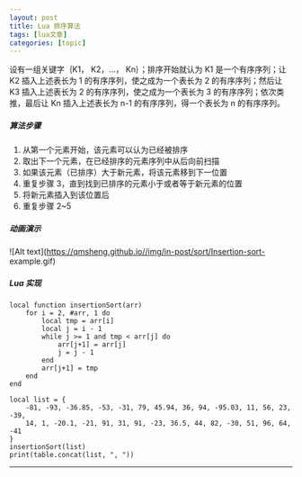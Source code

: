 ```yaml
---
layout: post
title: Lua 排序算法  
tags: [lua文章]
categories: [topic]
---
```

设有一组关键字｛K1， K2，…， Kn｝；排序开始就认为 K1 是一个有序序列；让 K2 插入上述表长为 1 的有序序列，使之成为一个表长为 2
的有序序列；然后让 K3 插入上述表长为 2 的有序序列，使之成为一个表长为 3 的有序序列；依次类推，最后让 Kn 插入上述表长为 n-1
的有序序列，得一个表长为 n 的有序序列。

##### 算法步骤

  1. 从第一个元素开始，该元素可以认为已经被排序
  2. 取出下一个元素，在已经排序的元素序列中从后向前扫描
  3. 如果该元素（已排序）大于新元素，将该元素移到下一位置
  4. 重复步骤 3，直到找到已排序的元素小于或者等于新元素的位置
  5. 将新元素插入到该位置后
  6. 重复步骤 2~5

##### 动画演示

![Alt text](https://qmsheng.github.io//img/in-post/sort/Insertion-sort-
example.gif)

##### Lua 实现

    
    
    local function insertionSort(arr)
        for i = 2, #arr, 1 do
            local tmp = arr[i]
            local j = i - 1
            while j >= 1 and tmp < arr[j] do
                arr[j+1] = arr[j]
                j = j - 1
            end
            arr[j+1] = tmp
        end
    end
    
    local list = {
        -81, -93, -36.85, -53, -31, 79, 45.94, 36, 94, -95.03, 11, 56, 23, -39,
        14, 1, -20.1, -21, 91, 31, 91, -23, 36.5, 44, 82, -30, 51, 96, 64, -41
    }
    insertionSort(list)
    print(table.concat(list, ", "))
    

* * *